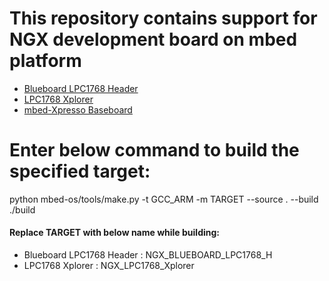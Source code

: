 # This repository contains support for NGX development board on mbed platform
* [Blueboard LPC1768 Header](https://ngxkart.com/collections/blueboard/products/blueboard-lpc1768-h)
* [LPC1768 Xplorer](https://ngxkart.com/collections/xplorer/products/lpc1768-xplorer)
* [mbed-Xpresso Baseboard](https://ngxkart.com/products/mbed-xpresso-baseboard?_pos=2&_sid=8b2764250&_ss=r)


# Enter below command to build the specified target:

python mbed-os/tools/make.py -t GCC_ARM -m TARGET --source . --build ./build

#### Replace TARGET with below name while building:

* Blueboard LPC1768 Header : NGX_BLUEBOARD_LPC1768_H
* LPC1768 Xplorer : NGX_LPC1768_Xplorer
